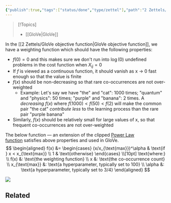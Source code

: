 ```yaml
---
{"publish":true,"tags":["status/done","type/zettel"],"path":"2 Zettels/weighting function in GloVe.md","permalink":"/2-zettels/weighting-function-in-glo-ve/","PassFrontmatter":true}
---
```




> [!Topics]
> - [[GloVe\|GloVe]]

In the [[2 Zettels/GloVe objective function\|GloVe objective function]], we have a weighting function which should have the following properties:

- $f(0) = 0$ and this makes sure we don't run into $\log(0)$ undefined problems in the cost function when $X_{ij}=0$
- If $f$ is viewed as a continuous function, it should vanish as x → 0 fast enough so that the value is finite
- $f(x)$ should be non-decreasing so that rare co-occurrences are not over-weighted
	- Example: Let's say we have "the" and "cat": 1000 times; "quantum" and "physics": 50 times; "purple" and "banana": 2 times. A *decreasing* $f(x)$ where $f(1000) < f(50) < f(2)$ will make the common pair "the cat" *contribute less* to the learning process than the rare pair "purple banana"
- Similarly, $f(x)$ should be relatively small for large values of x, so that frequent co-occurrences are not over-weighted

The below function — an extension of the clipped [Power Law function](https://en.wikipedia.org/wiki/Power_law) satisfies above properties and used in GloVe.
$$
\begin{aligned}
f(x) &= 
\begin{cases} 
(x/x_{\text{max}})^\alpha & \text{if } x < x_{\text{max}} \\
1 & \text{otherwise}
\end{cases} \\[10pt]
\text{where:} \\
f(x) &: \text{the weighting function} \\
x &: \text{the co-occurrence count} \\
x_{\text{max}} &: \text{a hyperparameter, typically set to 100} \\
\alpha &: \text{a hyperparameter, typically set to 3/4}
\end{aligned}
$$

![](https://res.cloudinary.com/dcameztw9/image/upload/v1727693779/o90jtvgwy4ifzp8qxe8i.png)

## Related
